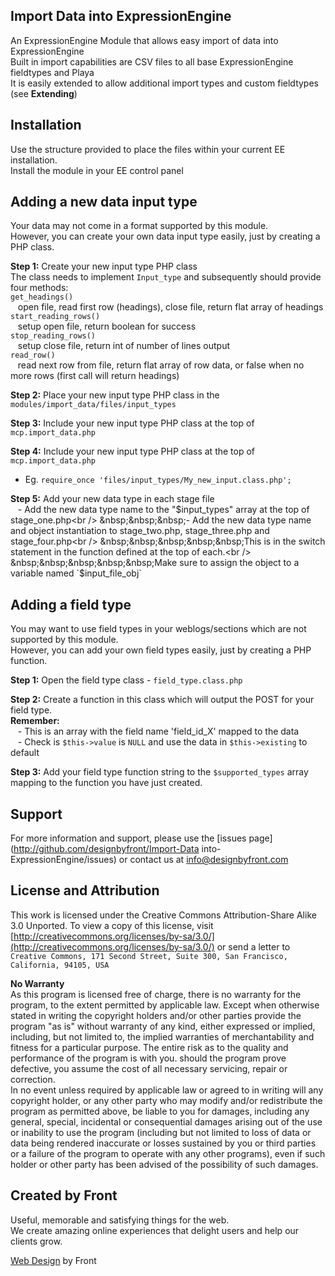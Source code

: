 ## Import Data into ExpressionEngine ##
An ExpressionEngine Module that allows easy import of data into ExpressionEngine<br />
Built in import capabilities are CSV files to all base ExpressionEngine fieldtypes and Playa<br />
It is easily extended to allow additional import types and custom fieldtypes (see **Extending**)

## Installation ##

Use the structure provided to place the files within your current EE installation.<br />
Install the module in your EE control panel

## Adding a new data input type ##

Your data may not come in a format supported by this module.<br />
However, you can create your own data input type easily, just by creating a PHP class.

**Step 1:** Create your new input type PHP class<br />
The class needs to implement `Input_type` and subsequently should provide four methods:<br />
`get_headings()`<br />
&nbsp;&nbsp;&nbsp;open file, read first row (headings), close file, return flat array of headings<br />
`start_reading_rows()`<br />
&nbsp;&nbsp;&nbsp;setup open file, return boolean for success<br />
`stop_reading_rows()`<br />
&nbsp;&nbsp;&nbsp;setup close file, return int of number of lines output<br />
`read_row()`<br />
&nbsp;&nbsp;&nbsp;read next row from file, return flat array of row data, or false when no more rows (first call will return headings)

**Step 2:** Place your new input type PHP class in the `modules/import_data/files/input_types`

**Step 3:** Include your new input type PHP class at the top of `mcp.import_data.php`

**Step 4:** Include your new input type PHP class at the top of `mcp.import_data.php`<br />
 - Eg. `require_once 'files/input_types/My_new_input.class.php';`

**Step 5:** Add your new data type in each stage file<br />
&nbsp;&nbsp;&nbsp;- Add the new data type name to the "$input_types" array at the top of stage_one.php<br />
&nbsp;&nbsp;&nbsp;- Add the new data type name and object instantiation to stage_two.php, stage_three.php and stage_four.php<br />
&nbsp;&nbsp;&nbsp;&nbsp;&nbsp;This is in the switch statement in the function defined at the top of each.<br />
&nbsp;&nbsp;&nbsp;&nbsp;&nbsp;Make sure to assign the object to a variable named `$input_file_obj`

## Adding a field type ##

You may want to use field types in your weblogs/sections which are not supported by this module.<br />
However, you can add your own field types easily, just by creating a PHP function.

**Step 1:** Open the field type class - `field_type.class.php`

**Step 2:** Create a function in this class which will output the POST for your field type.<br />
**Remember:**<br />
&nbsp;&nbsp;&nbsp;- This is an array with the field name 'field_id_X' mapped to the data<br />
&nbsp;&nbsp;&nbsp;- Check is `$this->value` is `NULL` and use the data in `$this->existing` to default

**Step 3:** Add your field type function string to the `$supported_types` array mapping to the function you have just created.


## Support ##

For more information and support, please use the [issues page](http://github.com/designbyfront/Import-Data into-ExpressionEngine/issues) or contact us at info@designbyfront.com

## License and Attribution ##

This work is licensed under the Creative Commons Attribution-Share Alike 3.0 Unported.
To view a copy of this license, visit [http://creativecommons.org/licenses/by-sa/3.0/](http://creativecommons.org/licenses/by-sa/3.0/)
or send a letter to `Creative Commons, 171 Second Street, Suite 300, San Francisco, California, 94105, USA`

**No Warranty**<br />
As this program is licensed free of charge, there is no warranty for the program, to the extent permitted by applicable law. Except when otherwise stated in writing the copyright holders and/or other parties provide the program "as is" without warranty of any kind, either expressed or implied, including, but not limited to, the implied warranties of merchantability and fitness for a particular purpose. The entire risk as to the quality and performance of the program is with you. should the program prove defective, you assume the cost of all necessary servicing, repair or correction.<br />
In no event unless required by applicable law or agreed to in writing will any copyright holder, or any other party who may modify and/or redistribute the program as permitted above, be liable to you for damages, including any general, special, incidental or consequential damages arising out of the use or inability to use the program (including but not limited to loss of data or data being rendered inaccurate or losses sustained by you or third parties or a failure of the program to operate with any other programs), even if such holder or other party has been advised of the possibility of such damages.

## Created by Front ###

Useful, memorable and satisfying things for the web.<br />
We create amazing online experiences that delight users and help our clients grow.

[Web Design](http://www.designbyfront.com) by Front